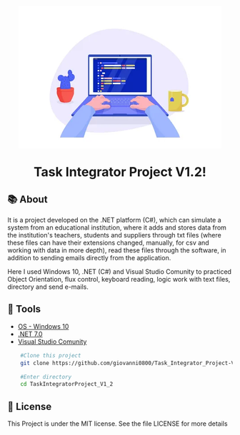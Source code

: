 ﻿<h1 align="center">
    <img src="img/Task_Integrator_Project_v_1_2.webp"  alt="desktop image"/>
    <br/>
    <p>Task Integrator Project V1.2!</p>
</h1>

## 📚 About

It is a project developed on the .NET platform (C#), which can simulate a system from an educational institution,
where it adds and stores data from the institution's teachers, students and suppliers through txt files
(where these files can have their extensions changed, manually, for csv and working with data in more depth),
read these files through the software, in addition to sending emails directly from the application.

Here I used Windows 10, .NET (C#) and Visual Studio Comunity to practiced Object Orientation,
flux control, keyboard reading, logic work with text files, directory and send e-mails.

## 🔨 Tools

- [OS - Windows 10](https://www.microsoft.com/pt-br/software-download/windows10)
- [.NET 7.0](https://dotnet.microsoft.com/pt-br/download/visual-studio-sdks)
- [Visual Studio Comunity](https://visualstudio.microsoft.com/pt-br/downloads/)

```bash
    #Clone this project
    git clone https://github.com/giovanni0800/Task_Integrator_Project-V_1_2.git
```

```bash
    #Enter directory
    cd TaskIntegratorProject_V1_2
```

## 📖 License
This Project is under the MIT license. See the file LICENSE
for more details